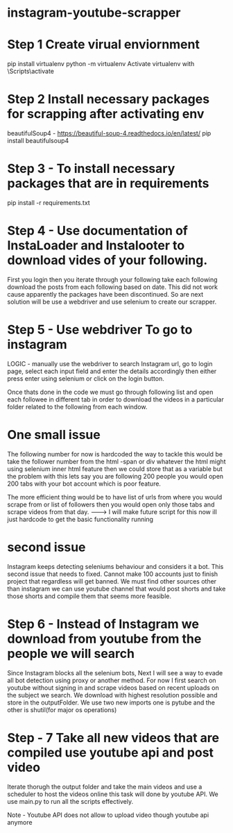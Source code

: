 # instagram-youtube-scrapper

# Step 1 Create virual enviornment

pip install virtualenv
python -m virtualenv <nameOfEnv>
Activate virtualenv with <nameOfEnv>\Scripts\activate

# Step 2 Install necessary packages for scrapping after activating env

beautifulSoup4 - https://beautiful-soup-4.readthedocs.io/en/latest/
pip install beautifulsoup4

# Step 3 - To install necessary packages that are in requirements

pip install -r requirements.txt

# Step 4 - Use documentation of InstaLoader and Instalooter to download vides of your following.

First you login then you iterate through your following take each following download the posts from each
following based on date. This did not work cause apparently the packages have been discontinued.
So are next solution will be use a webdriver and use selenium to create our scrapper.

# Step 5 - Use webdriver To go to instagram

LOGIC - manually use the webdriver to search Instagram url, go to login page, select each input field
and enter the details accordingly then either press enter using selenium or click on the login button.

Once thats done in the code we must go through following list and open each followee in different tab
in order to download the videos in a particular folder related to the following from each window.

# One small issue

The following number for now is hardcoded the way to tackle this would be take the follower number from the html -span or div whatever the html might using selenium inner html feature then we could store that as a variable but the problem with this lets say you are following 200 people you would open 200 tabs with your bot account which is poor feature.

The more efficient thing would be to have list of urls from where you would scrape from or list of followers then you would open only those tabs and scrape videos from that day. ---> I will make future script for this now ill just hardcode to get the basic functionality running

# second issue

Instagram keeps detecting seleniums behaviour and considers it a bot. This second issue that needs to fixed. Cannot make 100 accounts just to finish project that regardless will get banned. We must find other sources other than instagram we can use youtube channel that would post shorts and take those shorts and compile them that seems more feasible.

# Step 6 - Instead of Instagram we download from youtube from the people we will search

Since Instagram blocks all the selenium bots, Next I will see a way to evade all bot detection using proxy or another method. For now I first search on youtube without signing in and scrape videos based on recent uploads on the subject we search. We download with highest resolution possible and store in the outputFolder. We use two new imports one is pytube and the other is shutil(for major os operations)

# Step - 7 Take all new videos that are compiled use youtube api and post video

Iterate thorugh the output folder and take the main videos and use a scheduler to host the videos online this task will done by youtube API. We use main.py to run all the scripts effectively.

Note - Youtube API does not allow to upload video though youtube api anymore
